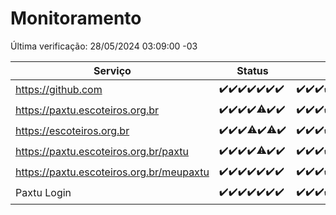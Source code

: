 # Monitoramento

Última verificação: 28/05/2024 03:09:00 -03

|Serviço|Status|Últimas 24h|
|---|---|---|
|https://github.com|<span title="2024-05-21: OK=24">✔️</span><span title="2024-05-22: OK=24">✔️</span><span title="2024-05-23: OK=24">✔️</span><span title="2024-05-24: OK=24">✔️</span><span title="2024-05-25: OK=24">✔️</span><span title="2024-05-26: OK=24">✔️</span><span title="2024-05-27: OK=6">✔️</span>|<span title="27/05/2024 03:10:00 -03 : 200">✔️</span><span title="27/05/2024 04:08:00 -03 : 200">✔️</span><span title="27/05/2024 05:10:00 -03 : 200">✔️</span><span title="27/05/2024 06:07:00 -03 : 200">✔️</span><span title="27/05/2024 07:09:00 -03 : 200">✔️</span><span title="27/05/2024 08:07:00 -03 : 200">✔️</span><span title="27/05/2024 09:12:00 -03 : 200">✔️</span><span title="27/05/2024 10:08:00 -03 : 200">✔️</span><span title="27/05/2024 11:06:00 -03 : 200">✔️</span><span title="27/05/2024 12:07:00 -03 : 200">✔️</span><span title="27/05/2024 13:07:00 -03 : 200">✔️</span><span title="27/05/2024 14:04:00 -03 : 200">✔️</span><span title="27/05/2024 15:08:00 -03 : 200">✔️</span><span title="27/05/2024 16:06:00 -03 : 200">✔️</span><span title="27/05/2024 17:06:00 -03 : 200">✔️</span><span title="27/05/2024 18:07:00 -03 : 200">✔️</span><span title="27/05/2024 19:06:00 -03 : 200">✔️</span><span title="27/05/2024 20:07:00 -03 : 200">✔️</span><span title="27/05/2024 21:32:00 -03 : 200">✔️</span><span title="27/05/2024 22:51:00 -03 : 200">✔️</span><span title="27/05/2024 23:23:00 -03 : 200">✔️</span><span title="28/05/2024 00:07:00 -03 : 200">✔️</span><span title="28/05/2024 01:10:00 -03 : 200">✔️</span><span title="28/05/2024 02:06:00 -03 : 200">✔️</span><span title="28/05/2024 03:09:00 -03 : 200">✔️</span>|
|https://paxtu.escoteiros.org.br|<span title="2024-05-21: OK=24">✔️</span><span title="2024-05-22: OK=24">✔️</span><span title="2024-05-23: OK=24">✔️</span><span title="2024-05-24: OK=24">✔️</span><span title="2024-05-25: OK=23, Falhas=1">⚠️</span><span title="2024-05-26: OK=24">✔️</span><span title="2024-05-27: OK=6">✔️</span>|<span title="27/05/2024 03:10:00 -03 : 200">✔️</span><span title="27/05/2024 04:08:00 -03 : 200">✔️</span><span title="27/05/2024 05:10:00 -03 : 200">✔️</span><span title="27/05/2024 06:07:00 -03 : 200">✔️</span><span title="27/05/2024 07:09:00 -03 : 200">✔️</span><span title="27/05/2024 08:07:00 -03 : 200">✔️</span><span title="27/05/2024 09:12:00 -03 : 200">✔️</span><span title="27/05/2024 10:08:00 -03 : 200">✔️</span><span title="27/05/2024 11:06:00 -03 : 200">✔️</span><span title="27/05/2024 12:07:00 -03 : 200">✔️</span><span title="27/05/2024 13:07:00 -03 : 200">✔️</span><span title="27/05/2024 14:04:00 -03 : 200">✔️</span><span title="27/05/2024 15:08:00 -03 : 200">✔️</span><span title="27/05/2024 16:06:00 -03 : 200">✔️</span><span title="27/05/2024 17:06:00 -03 : 200">✔️</span><span title="27/05/2024 18:07:00 -03 : 200">✔️</span><span title="27/05/2024 19:06:00 -03 : 200">✔️</span><span title="27/05/2024 20:07:00 -03 : 200">✔️</span><span title="27/05/2024 21:32:00 -03 : 200">✔️</span><span title="27/05/2024 22:51:00 -03 : 200">✔️</span><span title="27/05/2024 23:23:00 -03 : 200">✔️</span><span title="28/05/2024 00:07:00 -03 : 200">✔️</span><span title="28/05/2024 01:10:00 -03 : 200">✔️</span><span title="28/05/2024 02:06:00 -03 : 200">✔️</span><span title="28/05/2024 03:09:00 -03 : 200">✔️</span>|
|https://escoteiros.org.br|<span title="2024-05-21: OK=24">✔️</span><span title="2024-05-22: OK=24">✔️</span><span title="2024-05-23: OK=24">✔️</span><span title="2024-05-24: OK=23, Falhas=1">⚠️</span><span title="2024-05-25: OK=24">✔️</span><span title="2024-05-26: OK=23, Falhas=1">⚠️</span><span title="2024-05-27: OK=6">✔️</span>|<span title="27/05/2024 03:10:00 -03 : 200">✔️</span><span title="27/05/2024 04:08:00 -03 : 200">✔️</span><span title="27/05/2024 05:10:00 -03 : 200">✔️</span><span title="27/05/2024 06:07:00 -03 : 200">✔️</span><span title="27/05/2024 07:09:00 -03 : 200">✔️</span><span title="27/05/2024 08:07:00 -03 : 200">✔️</span><span title="27/05/2024 09:12:00 -03 : 200">✔️</span><span title="27/05/2024 10:08:00 -03 : 200">✔️</span><span title="27/05/2024 11:06:00 -03 : 200">✔️</span><span title="27/05/2024 12:07:00 -03 : 200">✔️</span><span title="27/05/2024 13:07:00 -03 : 200">✔️</span><span title="27/05/2024 14:04:00 -03 : 200">✔️</span><span title="27/05/2024 15:08:00 -03 : 200">✔️</span><span title="27/05/2024 16:06:00 -03 : 200">✔️</span><span title="27/05/2024 17:06:00 -03 : 200">✔️</span><span title="27/05/2024 18:07:00 -03 : 200">✔️</span><span title="27/05/2024 19:06:00 -03 : 200">✔️</span><span title="27/05/2024 20:07:00 -03 : 200">✔️</span><span title="27/05/2024 21:32:00 -03 : 200">✔️</span><span title="27/05/2024 22:51:00 -03 : 200">✔️</span><span title="27/05/2024 23:23:00 -03 : 200">✔️</span><span title="28/05/2024 00:07:00 -03 : 200">✔️</span><span title="28/05/2024 01:10:00 -03 : 200">✔️</span><span title="28/05/2024 02:06:00 -03 : 200">✔️</span><span title="28/05/2024 03:09:00 -03 : 200">✔️</span>|
|https://paxtu.escoteiros.org.br/paxtu|<span title="2024-05-21: OK=24">✔️</span><span title="2024-05-22: OK=24">✔️</span><span title="2024-05-23: OK=24">✔️</span><span title="2024-05-24: OK=24">✔️</span><span title="2024-05-25: OK=23, Falhas=1">⚠️</span><span title="2024-05-26: OK=24">✔️</span><span title="2024-05-27: OK=6">✔️</span>|<span title="27/05/2024 03:11:00 -03 : 200">✔️</span><span title="27/05/2024 04:08:00 -03 : 200">✔️</span><span title="27/05/2024 05:10:00 -03 : 200">✔️</span><span title="27/05/2024 06:07:00 -03 : 200">✔️</span><span title="27/05/2024 07:09:00 -03 : 200">✔️</span><span title="27/05/2024 08:07:00 -03 : 200">✔️</span><span title="27/05/2024 09:12:00 -03 : 200">✔️</span><span title="27/05/2024 10:08:00 -03 : 200">✔️</span><span title="27/05/2024 11:06:00 -03 : 200">✔️</span><span title="27/05/2024 12:08:00 -03 : 200">✔️</span><span title="27/05/2024 13:07:00 -03 : 200">✔️</span><span title="27/05/2024 14:04:00 -03 : 200">✔️</span><span title="27/05/2024 15:08:00 -03 : 200">✔️</span><span title="27/05/2024 16:06:00 -03 : 200">✔️</span><span title="27/05/2024 17:06:00 -03 : 200">✔️</span><span title="27/05/2024 18:07:00 -03 : 200">✔️</span><span title="27/05/2024 19:06:00 -03 : 200">✔️</span><span title="27/05/2024 20:07:00 -03 : 200">✔️</span><span title="27/05/2024 21:32:00 -03 : 200">✔️</span><span title="27/05/2024 22:51:00 -03 : 200">✔️</span><span title="27/05/2024 23:23:00 -03 : 200">✔️</span><span title="28/05/2024 00:07:00 -03 : 200">✔️</span><span title="28/05/2024 01:11:00 -03 : 200">✔️</span><span title="28/05/2024 02:06:00 -03 : 200">✔️</span><span title="28/05/2024 03:09:00 -03 : 200">✔️</span>|
|https://paxtu.escoteiros.org.br/meupaxtu|<span title="2024-05-21: OK=24">✔️</span><span title="2024-05-22: OK=24">✔️</span><span title="2024-05-23: OK=24">✔️</span><span title="2024-05-24: OK=24">✔️</span><span title="2024-05-25: OK=24">✔️</span><span title="2024-05-26: OK=24">✔️</span><span title="2024-05-27: OK=6">✔️</span>|<span title="27/05/2024 03:11:00 -03 : 200">✔️</span><span title="27/05/2024 04:08:00 -03 : 200">✔️</span><span title="27/05/2024 05:10:00 -03 : 200">✔️</span><span title="27/05/2024 06:07:00 -03 : 200">✔️</span><span title="27/05/2024 07:09:00 -03 : 200">✔️</span><span title="27/05/2024 08:07:00 -03 : 200">✔️</span><span title="27/05/2024 09:12:00 -03 : 200">✔️</span><span title="27/05/2024 10:08:00 -03 : 200">✔️</span><span title="27/05/2024 11:06:00 -03 : 200">✔️</span><span title="27/05/2024 12:08:00 -03 : 200">✔️</span><span title="27/05/2024 13:07:00 -03 : 200">✔️</span><span title="27/05/2024 14:04:00 -03 : 200">✔️</span><span title="27/05/2024 15:08:00 -03 : 200">✔️</span><span title="27/05/2024 16:06:00 -03 : 200">✔️</span><span title="27/05/2024 17:06:00 -03 : 200">✔️</span><span title="27/05/2024 18:07:00 -03 : 200">✔️</span><span title="27/05/2024 19:06:00 -03 : 200">✔️</span><span title="27/05/2024 20:07:00 -03 : 200">✔️</span><span title="27/05/2024 21:32:00 -03 : 200">✔️</span><span title="27/05/2024 22:51:00 -03 : 200">✔️</span><span title="27/05/2024 23:23:00 -03 : 200">✔️</span><span title="28/05/2024 00:07:00 -03 : 200">✔️</span><span title="28/05/2024 01:11:00 -03 : 200">✔️</span><span title="28/05/2024 02:06:00 -03 : 200">✔️</span><span title="28/05/2024 03:09:00 -03 : 200">✔️</span>|
|Paxtu Login|<span title="2024-05-21: OK=24">✔️</span><span title="2024-05-22: OK=24">✔️</span><span title="2024-05-23: OK=24">✔️</span><span title="2024-05-24: OK=24">✔️</span><span title="2024-05-25: OK=24">✔️</span><span title="2024-05-26: OK=24">✔️</span><span title="2024-05-27: OK=6">✔️</span>|<span title="27/05/2024 03:11:00 -03 : 200">✔️</span><span title="27/05/2024 04:08:00 -03 : 200">✔️</span><span title="27/05/2024 05:10:00 -03 : 200">✔️</span><span title="27/05/2024 06:07:00 -03 : 200">✔️</span><span title="27/05/2024 07:09:00 -03 : 200">✔️</span><span title="27/05/2024 08:07:00 -03 : 200">✔️</span><span title="27/05/2024 09:12:00 -03 : 200">✔️</span><span title="27/05/2024 10:08:00 -03 : 200">✔️</span><span title="27/05/2024 11:06:00 -03 : 200">✔️</span><span title="27/05/2024 12:08:00 -03 : 200">✔️</span><span title="27/05/2024 13:07:00 -03 : 200">✔️</span><span title="27/05/2024 14:04:00 -03 : 200">✔️</span><span title="27/05/2024 15:08:00 -03 : 200">✔️</span><span title="27/05/2024 16:06:00 -03 : 200">✔️</span><span title="27/05/2024 17:06:00 -03 : 200">✔️</span><span title="27/05/2024 18:07:00 -03 : 200">✔️</span><span title="27/05/2024 19:06:00 -03 : 200">✔️</span><span title="27/05/2024 20:07:00 -03 : 200">✔️</span><span title="27/05/2024 21:32:00 -03 : 200">✔️</span><span title="27/05/2024 22:51:00 -03 : 200">✔️</span><span title="27/05/2024 23:23:00 -03 : 200">✔️</span><span title="28/05/2024 00:07:00 -03 : 200">✔️</span><span title="28/05/2024 01:11:00 -03 : 200">✔️</span><span title="28/05/2024 02:06:00 -03 : 200">✔️</span><span title="28/05/2024 03:09:00 -03 : 200">✔️</span>|
